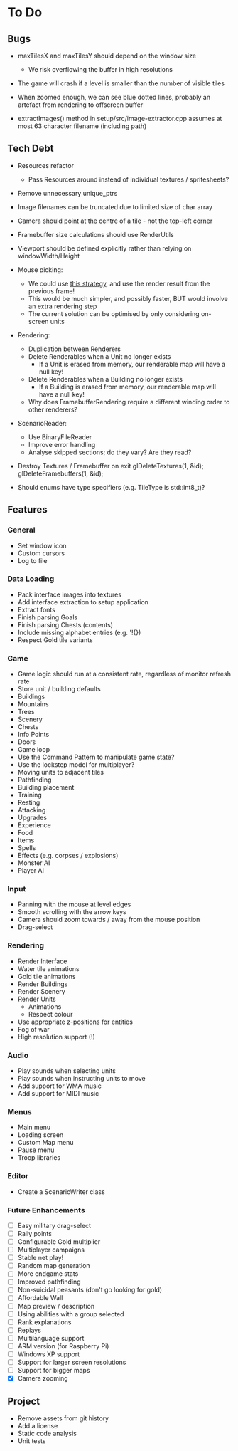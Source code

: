 # To Do

<!----------------------------------------------------------------------------->
## Bugs
<!----------------------------------------------------------------------------->

 - maxTilesX and maxTilesY should depend on the window size
    - We risk overflowing the buffer in high resolutions

 - The game will crash if a level is smaller than the number of visible tiles

 - When zoomed enough, we can see blue dotted lines, probably an artefact from
rendering to offscreen buffer

 - extractImages() method in setup/src/image-extractor.cpp assumes at most 63
character filename (including path)

<!----------------------------------------------------------------------------->
## Tech Debt
<!----------------------------------------------------------------------------->

 - Resources refactor
    - Pass Resources around instead of individual textures / spritesheets?

 - Remove unnecessary unique_ptrs

 - Image filenames can be truncated due to limited size of char array

 - Camera should point at the centre of a tile - not the top-left corner

 - Framebuffer size calculations should use RenderUtils

 - Viewport should be defined explicitly rather than relying on windowWidth/Height

 - Mouse picking:
    - We could use [this strategy](https://www.kamremake.com/devblog/unit-picking/),
        and use the render result from the previous frame!
    - This would be much simpler, and possibly faster, BUT would involve an extra
        rendering step
    - The current solution can be optimised by only considering on-screen units

 - Rendering:
    - Duplication between Renderers
    - Delete Renderables when a Unit no longer exists
        - If a Unit is erased from memory, our renderable map will have a null key!
    - Delete Renderables when a Building no longer exists
        - If a Building is erased from memory, our renderable map will have a null key!
    - Why does FramebufferRendering require a different winding order to other renderers?

 - ScenarioReader:
    - Use BinaryFileReader
    - Improve error handling
    - Analyse skipped sections; do they vary? Are they read?

 - Destroy Textures / Framebuffer on exit
        glDeleteTextures(1, &id);
        glDeleteFramebuffers(1, &id);

 - Should enums have type specifiers (e.g. TileType is std::int8_t)?

<!----------------------------------------------------------------------------->
## Features
<!----------------------------------------------------------------------------->

### General

 - Set window icon
 - Custom cursors
 - Log to file

### Data Loading

 - Pack interface images into textures
 - Add interface extraction to setup application
 - Extract fonts
 - Finish parsing Goals
 - Finish parsing Chests (contents)
 - Include missing alphabet entries (e.g. '!{})
 - Respect Gold tile variants

### Game

 - Game logic should run at a consistent rate, regardless of monitor refresh rate
 - Store unit / building defaults
 - Buildings
 - Mountains
 - Trees
 - Scenery
 - Chests
 - Info Points
 - Doors
 - Game loop
 - Use the Command Pattern to manipulate game state?
 - Use the lockstep model for multiplayer?
 - Moving units to adjacent tiles
 - Pathfinding
 - Building placement
 - Training
 - Resting
 - Attacking
 - Upgrades
 - Experience
 - Food
 - Items
 - Spells
 - Effects (e.g. corpses / explosions)
 - Monster AI
 - Player AI

### Input

 - Panning with the mouse at level edges
 - Smooth scrolling with the arrow keys
 - Camera should zoom towards / away from the mouse position
 - Drag-select

### Rendering

 - Render Interface
 - Water tile animations
 - Gold tile animations
 - Render Buildings
 - Render Scenery
 - Render Units
    - Animations
    - Respect colour
 - Use appropriate z-positions for entities
 - Fog of war
 - High resolution support (!)

### Audio

 - Play sounds when selecting units
 - Play sounds when instructing units to move
 - Add support for WMA music
 - Add support for MIDI music

### Menus

 - Main menu
 - Loading screen
 - Custom Map menu
 - Pause menu
 - Troop libraries

### Editor

 - Create a ScenarioWriter class

### Future Enhancements

 - [ ] Easy military drag-select
 - [ ] Rally points
 - [ ] Configurable Gold multiplier
 - [ ] Multiplayer campaigns
 - [ ] Stable net play!
 - [ ] Random map generation
 - [ ] More endgame stats
 - [ ] Improved pathfinding
 - [ ] Non-suicidal peasants (don't go looking for gold)
 - [ ] Affordable Wall
 - [ ] Map preview / description
 - [ ] Using abilities with a group selected
 - [ ] Rank explanations
 - [ ] Replays
 - [ ] Multilanguage support
 - [ ] ARM version (for Raspberry Pi)
 - [ ] Windows XP support
 - [ ] Support for larger screen resolutions
 - [ ] Support for bigger maps
 - [x] Camera zooming

<!----------------------------------------------------------------------------->
## Project
<!----------------------------------------------------------------------------->

 - Remove assets from git history
 - Add a license
 - Static code analysis
 - Unit tests
